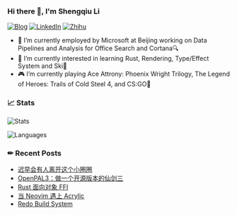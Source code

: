 ### Hi there 👋, I'm Shengqiu Li

[![Blog](https://img.shields.io/badge/Blog-dontpanic.blog-blue?logo=wordpress&style=flat-square)](https://dontpanic.blog)
[![LinkedIn](https://img.shields.io/badge/LinkedIn-Shengqiu%20Li-blue?logo=linkedin&style=flat-square)](https://www.linkedin.com/in/lishengqiu/)
[![Zhihu](https://img.shields.io/badge/ZhiHu-dontpanic-blue?logo=zhihu&style=flat-square)](https://www.zhihu.com/people/li-sheng-qiu)

- 🔭 I’m currently employed by Microsoft at Beijing working on Data Pipelines and Analysis for Office Search and Cortana🔍
- 🌱 I’m currently interested in learning Rust, Rendering, Type/Effect System and Ski🎿
- 🎮 I’m currently playing Ace Attrony: Phoenix Wright Trilogy, The Legend of Heroes: Trails of Cold Steel 4, and CS:GO🔫

### 📈 Stats

<!-- bg_color=60,f7b267,f25c54&text_color=fff&title_color=fff&icon_color=fff-->
![Stats](https://github-readme-stats.vercel.app/api?username=dontpanic92&include_all_commits=true&hide_border=true&title_color=F25C54)

![Languages](https://github-readme-stats.vercel.app/api/top-langs/?username=dontpanic92&&show_icons=true&hide_border=true&theme=vue&&title_color=F25C54&layout=compact&langs_count=8)

### ✏ Recent Posts

<!-- BLOG-POST-LIST:START -->
- [迟早会有人离开这个小圈圈](https://dontpanic.blog/%e8%bf%9f%e6%97%a9%e4%bc%9a%e6%9c%89%e4%ba%ba%e7%a6%bb%e5%bc%80%e8%bf%99%e4%b8%aa%e5%b0%8f%e5%9c%88%e5%9c%88/)
- [OpenPAL3：做一个开源版本的仙剑三](https://dontpanic.blog/openpal3/)
- [Rust 面向对象 FFI](https://dontpanic.blog/rust-object-oriented-ffi/)
- [当 Neovim 遇上 Acrylic](https://dontpanic.blog/neovim-with-acrylic/)
- [Redo Build System](https://dontpanic.blog/redo-build-system/)
<!-- BLOG-POST-LIST:END -->
